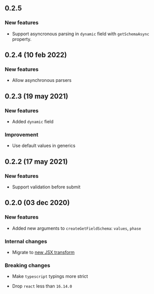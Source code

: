 ## 0.2.5

### New features

- Support asyncronous parsing in `dynamic` field with `getSchemaAsync` property.

## 0.2.4 (10 feb 2022)

### New features

- Allow asynchronous parsers

## 0.2.3 (19 may 2021)

### New features

- Added `dynamic` field

### Improvement

- Use default values in generics

## 0.2.2 (17 may 2021)

### New features

- Support validation before submit

## 0.2.0 (03 dec 2020)

### New features

- Added new arguments to `createGetFieldSchema`: `values`, `phase`

### Internal changes

- Migrate to [new JSX transform](https://reactjs.org/blog/2020/09/22/introducing-the-new-jsx-transform.html)

### Breaking changes

- Make `typescript` typings more strict

- Drop `react` less than `16.14.0`
